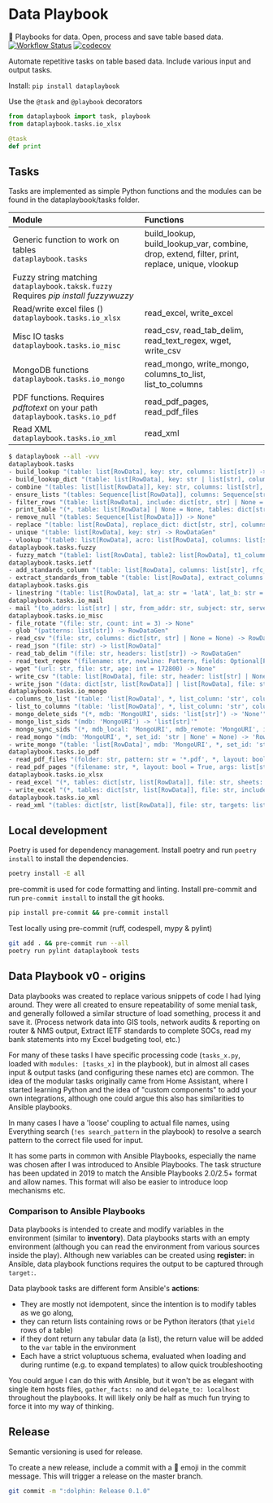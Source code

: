 # Data Playbook

:book: Playbooks for data. Open, process and save table based data.
[![Workflow Status](https://github.com/kellerza/data-playbook/actions/workflows/main.yml/badge.svg?branch=master)](https://github.com/kellerza/data-playbook/actions)
[![codecov](https://codecov.io/gh/kellerza/data-playbook/branch/master/graph/badge.svg)](https://codecov.io/gh/kellerza/data-playbook)

Automate repetitive tasks on table based data. Include various input and output tasks.

Install: `pip install dataplaybook`

Use the `@task` and `@playbook` decorators

```python
from dataplaybook import task, playbook
from dataplaybook.tasks.io_xlsx

@task
def print
```

## Tasks

Tasks are implemented as simple Python functions and the modules can be found in the dataplaybook/tasks folder.

| Module                                                                                     | Functions                                                                                      |
| :----------------------------------------------------------------------------------------- | :--------------------------------------------------------------------------------------------- |
| Generic function to work on tables<br>`dataplaybook.tasks`                                 | build_lookup, build_lookup_var, combine, drop, extend, filter, print, replace, unique, vlookup |
| Fuzzy string matching <br>`dataplaybook.taksk.fuzzy`<br> Requires _pip install fuzzywuzzy_ |                                                                                                |
| Read/write excel files ()<br>`dataplaybook.tasks.io_xlsx`                                  | read_excel, write_excel                                                                        |
| Misc IO tasks<br>`dataplaybook.tasks.io_misc`                                              | read_csv, read_tab_delim, read_text_regex, wget, write_csv                                     |
| MongoDB functions<br>`dataplaybook.tasks.io_mongo`                                         | read_mongo, write_mongo, columns_to_list, list_to_columns                                      |
| PDF functions. Requires _pdftotext_ on your path<br>`dataplaybook.tasks.io_pdf`            | read_pdf_pages, read_pdf_files                                                                 |
| Read XML<br>`dataplaybook.tasks.io_xml`                                                    | read_xml                                                                                       |

```bash
$ dataplaybook --all -vvv
dataplaybook.tasks
- build_lookup "(table: list[RowData], key: str, columns: list[str]) -> RowDataGen"
- build_lookup_dict "(table: list[RowData], key: str | list[str], columns: list[str] | None = None) -> dict[str | tuple, Any]"
- combine "(tables: list[list[RowData]], key: str, columns: list[str], value: Union[Literal[True], str] = True) -> list[RowData]"
- ensure_lists "(tables: Sequence[list[RowData]], columns: Sequence[str]) -> None"
- filter_rows "(table: list[RowData], include: dict[str, str] | None = None, exclude: dict[str, str] | None = None) -> RowDataGen"
- print_table "(*, table: list[RowData] | None = None, tables: dict[str, list[RowData]] | None = None) -> None"
- remove_null "(tables: Sequence[list[RowData]]) -> None"
- replace "(table: list[RowData], replace_dict: dict[str, str], columns: list[str]) -> None"
- unique "(table: list[RowData], key: str) -> RowDataGen"
- vlookup "(table0: list[RowData], acro: list[RowData], columns: list[str]) -> None"
dataplaybook.tasks.fuzzy
- fuzzy_match "(table1: list[RowData], table2: list[RowData], t1_column: str, t2_column: str, t1_target_column: str) -> None"
dataplaybook.tasks.ietf
- add_standards_column "(table: list[RowData], columns: list[str], rfc_col: str) -> None"
- extract_standards_from_table "(table: list[RowData], extract_columns: list[str], include_columns: list[str] | None = None, name: str = '', line_offset: int = 1) -> RowDataGen"
dataplaybook.tasks.gis
- linestring "(table: list[RowData], lat_a: str = 'latA', lat_b: str = 'latB', lon_a: str = 'lonA', lon_b: str = 'lonB', linestring_column: str = 'linestring', error: str = '22 -22') -> list[RowData]"
dataplaybook.tasks.io_mail
- mail "(to_addrs: list[str] | str, from_addr: str, subject: str, server: str, files: list[str] | None = None, priority: int = 4, body: str | None = '', html: str | None = '', cc_addrs: list[str] | None = None, bcc_addrs: list[str] | None = None) -> None"
dataplaybook.tasks.io_misc
- file_rotate "(file: str, count: int = 3) -> None"
- glob "(patterns: list[str]) -> RowDataGen"
- read_csv "(file: str, columns: dict[str, str] | None = None) -> RowDataGen"
- read_json "(file: str) -> list[RowData]"
- read_tab_delim "(file: str, headers: list[str]) -> RowDataGen"
- read_text_regex "(filename: str, newline: Pattern, fields: Optional[Pattern]) -> RowDataGen"
- wget "(url: str, file: str, age: int = 172800) -> None"
- write_csv "(table: list[RowData], file: str, header: list[str] | None = None) -> None"
- write_json "(data: dict[str, list[RowData]] | list[RowData], file: str, only_var: bool = False) -> None"
dataplaybook.tasks.io_mongo
- columns_to_list "(table: 'list[RowData]', *, list_column: 'str', columns: 'Columns') -> 'None'"
- list_to_columns "(table: 'list[RowData]', *, list_column: 'str', columns: 'Columns') -> 'None'"
- mongo_delete_sids "(*, mdb: 'MongoURI', sids: 'list[str]') -> 'None'"
- mongo_list_sids "(mdb: 'MongoURI') -> 'list[str]'"
- mongo_sync_sids "(*, mdb_local: 'MongoURI', mdb_remote: 'MongoURI', ignore_remote: 'Sequence[str] | None' = None, only_sync_sids: 'Sequence[str] | None' = None) -> 'None'"
- read_mongo "(mdb: 'MongoURI', *, set_id: 'str | None' = None) -> 'RowDataGen'"
- write_mongo "(table: 'list[RowData]', mdb: 'MongoURI', *, set_id: 'str | None' = None, force: 'bool' = False) -> 'None'"
dataplaybook.tasks.io_pdf
- read_pdf_files "(folder: str, pattern: str = '*.pdf', *, layout: bool = True, args: list[str] | None = None) -> RowDataGen"
- read_pdf_pages "(filename: str, *, layout: bool = True, args: list[str] | None = None) -> RowDataGen"
dataplaybook.tasks.io_xlsx
- read_excel "(*, tables: dict[str, list[RowData]], file: str, sheets: list[RowData] | None = None) -> list[str]"
- write_excel "(*, tables: dict[str, list[RowData]], file: str, include: list[str] | None = None, header: list[str] | None = None, headers: list[Any] | None = None, ensure_string: bool = False) -> None"
dataplaybook.tasks.io_xml
- read_xml "(tables: dict[str, list[RowData]], file: str, targets: list[str]) -> None"
```

## Local development

Poetry is used for dependency management. Install poetry and run `poetry install` to install the dependencies.

```bash
poetry install -E all
```

pre-commit is used for code formatting and linting. Install pre-commit and run `pre-commit install` to install the git hooks.

```bash
pip install pre-commit && pre-commit install
```

Test locally using pre-commit (ruff, codespell, mypy & pylint)

```bash
git add . && pre-commit run --all
poetry run pylint dataplaybook tests
```

## Data Playbook v0 - origins

Data playbooks was created to replace various snippets of code I had lying around. They were all created to ensure repeatability of some menial task, and generally followed a similar structure of load something, process it and save it. (Process network data into GIS tools, network audits & reporting on router & NMS output, Extract IETF standards to complete SOCs, read my bank statements into my Excel budgeting tool, etc.)

For many of these tasks I have specific processing code (`tasks_x.py`, loaded with `modules: [tasks_x]` in the playbook), but in almost all cases input & output tasks (and configuring these names etc) are common. The idea of the modular tasks originally came from Home Assistant, where I started learning Python and the idea of "custom components" to add your own integrations, although one could argue this also has similarities to Ansible playbooks.

In many cases I have a 'loose' coupling to actual file names, using Everything search (`!es search_pattern` in the playbook) to resolve a search pattern to the correct file used for input.

It has some parts in common with Ansible Playbooks, especially the name was chosen after I was introduced to Ansible Playbooks. The task structure has been updated in 2019 to match the Ansible Playbooks 2.0/2.5+ format and allow names. This format will also be easier to introduce loop mechanisms etc.

### Comparison to Ansible Playbooks

Data playbooks is intended to create and modify variables in the environment (similar to **inventory**). Data playbooks starts with an empty environment (although you can read the environment from various sources inside the play).
Although new variables can be created using **register:** in Ansible, data playbook functions requires the output to be captured through `target:`.

Data playbook tasks are different form Ansible's **actions**:

- They are mostly not idempotent, since the intention is to modify tables as we go along,
- they can return lists containing rows or be Python iterators (that `yield` rows of a table)
- if they dont return any tabular data (a list), the return value will be added to the `var` table in the environment
- Each have a strict voluptuous schema, evaluated when loading and during runtime (e.g. to expand templates) to allow quick troubleshooting

You could argue I can do this with Ansible, but it won't be as elegant with single item hosts files, `gather_facts: no` and `delegate_to: localhost` throughout the playbooks. It will likely only be half as much fun trying to force it into my way of thinking.

## Release

Semantic versioning is used for release.

To create a new release, include a commit with a :dolphin: emoji in the commit message. This will trigger a release on the master branch.

```bash
git commit -m ":dolphin: Release 0.1.0"
```
